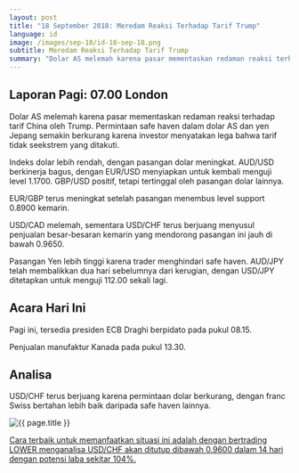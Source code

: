 ```yaml
---
layout: post
title: "18 September 2018: Meredam Reaksi Terhadap Tarif Trump"
language: id
image: /images/sep-18/id-18-sep-18.png
subtitle: Meredam Reaksi Terhadap Tarif Trump
summary: "Dolar AS melemah karena pasar mementaskan redaman reaksi terhadap tarif China oleh Trump. Permintaan safe haven dalam dolar AS dan yen Jepang semakin berkurang karena investor menyatakan lega bahwa tarif tidak seekstrem yang ditakuti"
---
```

## Laporan Pagi: 07.00 London

Dolar AS melemah karena pasar mementaskan redaman reaksi terhadap tarif China oleh Trump. Permintaan safe haven dalam dolar AS dan yen Jepang semakin berkurang karena investor menyatakan lega bahwa tarif tidak seekstrem yang ditakuti.

Indeks dolar lebih rendah, dengan pasangan dolar meningkat. AUD/USD berkinerja bagus, dengan EUR/USD menyiapkan untuk kembali menguji level 1.1700. GBP/USD positif, tetapi tertinggal oleh pasangan dolar lainnya.

EUR/GBP terus meningkat setelah pasangan menembus level support 0.8900 kemarin.

USD/CAD melemah, sementara USD/CHF terus berjuang menyusul penjualan besar-besaran kemarin yang mendorong pasangan ini jauh di bawah 0.9650.

Pasangan Yen lebih tinggi karena trader menghindari safe haven. AUD/JPY telah membalikkan dua hari sebelumnya dari kerugian, dengan USD/JPY ditetapkan untuk menguji 112.00 sekali lagi.

## Acara Hari Ini

Pagi ini, tersedia presiden ECB Draghi berpidato pada pukul 08.15.

Penjualan manufaktur Kanada pada pukul 13.30.

## Analisa

USD/CHF terus berjuang karena permintaan dolar berkurang, dengan franc Swiss bertahan lebih baik daripada safe haven lainnya.

<img src="{{ site.url }}/images/sep-18/id-18-sep-18.png" alt="{{ page.title }}" title="{{ page.title }}">

<a href="%LINK%%currency=USD&market=forex&underlying=frxUSDCHF&formname=higherlower&duration_amount=14&duration_units=d&amount=10&amount_type=stake&expiry_type=duration&barrier=0.9600" target="_blank">Cara terbaik untuk memanfaatkan situasi ini adalah dengan bertrading LOWER menganalisa USD/CHF akan ditutup dibawah 0.9600 dalam 14 hari dengan potensi laba sekitar 104%.</a>
